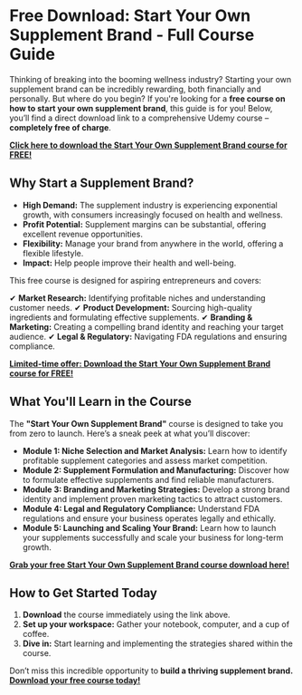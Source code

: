 # Free Download: Start Your Own Supplement Brand - Full Course Guide

Thinking of breaking into the booming wellness industry? Starting your own supplement brand can be incredibly rewarding, both financially and personally. But where do you begin? If you're looking for a **free course on how to start your own supplement brand**, this guide is for you! Below, you’ll find a direct download link to a comprehensive Udemy course – **completely free of charge**.

[**Click here to download the Start Your Own Supplement Brand course for FREE!**](https://udemywork.com/start-your-own-supplement-brand)

## Why Start a Supplement Brand?

*   **High Demand:** The supplement industry is experiencing exponential growth, with consumers increasingly focused on health and wellness.
*   **Profit Potential:** Supplement margins can be substantial, offering excellent revenue opportunities.
*   **Flexibility:** Manage your brand from anywhere in the world, offering a flexible lifestyle.
*   **Impact:** Help people improve their health and well-being.

This free course is designed for aspiring entrepreneurs and covers:

✔ **Market Research:** Identifying profitable niches and understanding customer needs.
✔ **Product Development:** Sourcing high-quality ingredients and formulating effective supplements.
✔ **Branding & Marketing:** Creating a compelling brand identity and reaching your target audience.
✔ **Legal & Regulatory:** Navigating FDA regulations and ensuring compliance.

[**Limited-time offer: Download the Start Your Own Supplement Brand course for FREE!**](https://udemywork.com/start-your-own-supplement-brand)

## What You'll Learn in the Course

The **"Start Your Own Supplement Brand"** course is designed to take you from zero to launch. Here’s a sneak peek at what you’ll discover:

*   **Module 1: Niche Selection and Market Analysis:** Learn how to identify profitable supplement categories and assess market competition.
*   **Module 2: Supplement Formulation and Manufacturing:** Discover how to formulate effective supplements and find reliable manufacturers.
*   **Module 3: Branding and Marketing Strategies:** Develop a strong brand identity and implement proven marketing tactics to attract customers.
*   **Module 4: Legal and Regulatory Compliance:** Understand FDA regulations and ensure your business operates legally and ethically.
*   **Module 5: Launching and Scaling Your Brand:** Learn how to launch your supplements successfully and scale your business for long-term growth.

[**Grab your free Start Your Own Supplement Brand course download here!**](https://udemywork.com/start-your-own-supplement-brand)

## How to Get Started Today

1.  **Download** the course immediately using the link above.
2.  **Set up your workspace:** Gather your notebook, computer, and a cup of coffee.
3.  **Dive in:** Start learning and implementing the strategies shared within the course.

Don’t miss this incredible opportunity to **build a thriving supplement brand.** [**Download your free course today!**](https://udemywork.com/start-your-own-supplement-brand)

